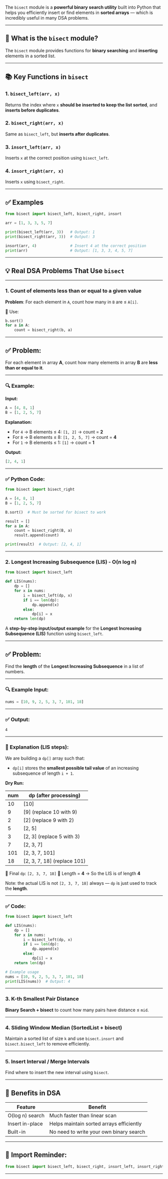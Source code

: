 The `bisect` module is a **powerful binary search utility** built into Python that helps you efficiently insert or find elements in **sorted arrays** — which is incredibly useful in many DSA problems.

---

## 🧠 What is the `bisect` module?

The `bisect` module provides functions for **binary searching** and **inserting** elements in a sorted list.

---

## 📚 Key Functions in `bisect`

### 1. `bisect_left(arr, x)`

Returns the index where `x` **should be inserted to keep the list sorted**, and **inserts before duplicates**.

### 2. `bisect_right(arr, x)`

Same as `bisect_left`, but **inserts after duplicates**.

### 3. `insort_left(arr, x)`

Inserts `x` at the correct position using `bisect_left`.

### 4. `insort_right(arr, x)`

Inserts `x` using `bisect_right`.

---

## ✅ Examples

```python
from bisect import bisect_left, bisect_right, insort

arr = [1, 3, 3, 5, 7]

print(bisect_left(arr, 3))   # Output: 1
print(bisect_right(arr, 3))  # Output: 3

insort(arr, 4)               # Insert 4 at the correct position
print(arr)                   # Output: [1, 3, 3, 4, 5, 7]
```

---

## 💡 Real DSA Problems That Use `bisect`

---

### 1. **Count of elements less than or equal to a given value**

**Problem**: For each element in `A`, count how many in `B` are ≤ `A[i]`.

🔧 Use:

```python
b.sort()
for a in A:
    count = bisect_right(b, a)
```
---


## ✅ Problem:

For each element in array **A**, count how many elements in array **B** are **less than or equal to it**.

---

### 🔍 Example:

**Input:**

```python
A = [4, 8, 1]
B = [1, 2, 5, 7]
```

**Explanation:**

* For `4` → B elements ≤ 4: `[1, 2]` → count = **2**
* For `8` → B elements ≤ 8: `[1, 2, 5, 7]` → count = **4**
* For `1` → B elements ≤ 1: `[1]` → count = **1**

**Output:**

```python
[2, 4, 1]
```

---

### ✅ Python Code:

```python
from bisect import bisect_right

A = [4, 8, 1]
B = [1, 2, 5, 7]

B.sort()  # Must be sorted for bisect to work

result = []
for a in A:
    count = bisect_right(B, a)
    result.append(count)

print(result)  # Output: [2, 4, 1]
```

---

### 2. **Longest Increasing Subsequence (LIS) - O(n log n)**

```python
from bisect import bisect_left

def LIS(nums):
    dp = []
    for x in nums:
        i = bisect_left(dp, x)
        if i == len(dp):
            dp.append(x)
        else:
            dp[i] = x
    return len(dp)
```
A **step-by-step input/output example** for the **Longest Increasing Subsequence (LIS)** function using `bisect_left`.

---

## ✅ Problem:

Find the **length** of the **Longest Increasing Subsequence** in a list of numbers.

---

### 🔍 Example Input:

```python
nums = [10, 9, 2, 5, 3, 7, 101, 18]
```

---

### ✅ Output:

```
4
```

---

### 🧠 Explanation (LIS steps):

We are building a `dp[]` array such that:

* `dp[i]` stores the **smallest possible tail value** of an increasing subsequence of length `i + 1`.

**Dry Run:**

| num | dp (after processing)        |
| --- | ---------------------------- |
| 10  | \[10]                        |
| 9   | \[9] (replace 10 with 9)     |
| 2   | \[2] (replace 9 with 2)      |
| 5   | \[2, 5]                      |
| 3   | \[2, 3] (replace 5 with 3)   |
| 7   | \[2, 3, 7]                   |
| 101 | \[2, 3, 7, 101]              |
| 18  | \[2, 3, 7, 18] (replace 101) |

📌 Final `dp`: `[2, 3, 7, 18]`
🔢 Length = **4** → So the LIS is of length **4**

Note: the actual LIS is not `[2, 3, 7, 18]` always — `dp` is just used to track the **length**.

---

### ✅ Code:

```python
from bisect import bisect_left

def LIS(nums):
    dp = []
    for x in nums:
        i = bisect_left(dp, x)
        if i == len(dp):
            dp.append(x)
        else:
            dp[i] = x
    return len(dp)

# Example usage
nums = [10, 9, 2, 5, 3, 7, 101, 18]
print(LIS(nums))  # Output: 4
```

---

### 3. **K-th Smallest Pair Distance**

**Binary Search + bisect** to count how many pairs have distance ≤ `mid`.

---

### 4. **Sliding Window Median (SortedList + bisect)**

Maintain a sorted list of size `k` and use `bisect.insort` and `bisect.bisect_left` to remove efficiently.

---

### 5. **Insert Interval / Merge Intervals**

Find where to insert the new interval using `bisect`.

---

## 🧠 Benefits in DSA

| Feature         | Benefit                                  |
| --------------- | ---------------------------------------- |
| O(log n) search | Much faster than linear scan             |
| Insert in-place | Helps maintain sorted arrays efficiently |
| Built-in        | No need to write your own binary search  |

---

## 📌 Import Reminder:

```python
from bisect import bisect_left, bisect_right, insort_left, insort_right
```

---